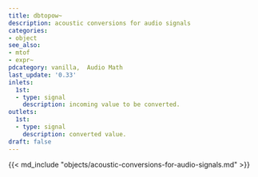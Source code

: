 ```yaml
---
title: dbtopow~
description: acoustic conversions for audio signals
categories:
- object
see_also:
- mtof
- expr~
pdcategory: vanilla,  Audio Math
last_update: '0.33'
inlets:
  1st:
  - type: signal
    description: incoming value to be converted.
outlets:
  1st:
  - type: signal
    description: converted value.
draft: false
---
```

{{< md_include "objects/acoustic-conversions-for-audio-signals.md" >}}
